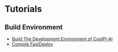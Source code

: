 # Tutorials

## Build Environment

- [Build The Development Environment of CoolPI-AI](./start/build_coolpi_ai.md)
- [Compile FastDeploy](./start/build_fastdeploy.md)